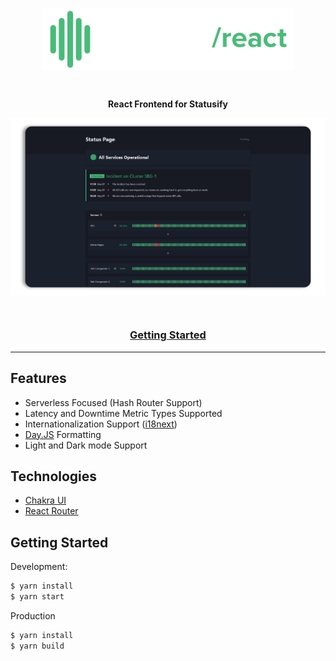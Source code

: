 <p align="center">
  <img align="center" height="100" src="../../.github/statusify-react.png"/>
</p>

<br/>

<p align="center">
  <strong>React Frontend for Statusify</strong>
</p>

<p align="center">
  <img align="center" src="../../.github/react-preview.png"/>
</p>

<br/>

<h3 align="center">
  <a href="#getting-started">Getting Started</a>
</h3>

---

## Features
- Serverless Focused (Hash Router Support)
- Latency and Downtime Metric Types Supported
- Internationalization Support ([i18next](i18next.com))
- [Day.JS](https://day.js.org/) Formatting
- Light and Dark mode Support

## Technologies
- [Chakra UI](https://chakra-ui.com/)
- [React Router](https://reactrouter.com/)
## Getting Started

Development:
```bash
$ yarn install
$ yarn start
```

Production
```bash
$ yarn install
$ yarn build
```

